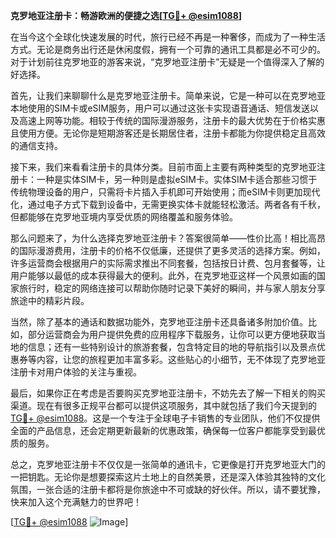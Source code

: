 **克罗地亚注册卡：畅游欧洲的便捷之选[[TG💪+ @esim1088](https://t.me/s/esim1088)]**

在当今这个全球化快速发展的时代，旅行已经不再是一种奢侈，而成为了一种生活方式。无论是商务出行还是休闲度假，拥有一个可靠的通讯工具都是必不可少的。对于计划前往克罗地亚的游客来说，“克罗地亚注册卡”无疑是一个值得深入了解的好选择。

首先，让我们来聊聊什么是克罗地亚注册卡。简单来说，它是一种可以在克罗地亚本地使用的SIM卡或eSIM服务，用户可以通过这张卡实现语音通话、短信发送以及高速上网等功能。相较于传统的国际漫游服务，注册卡的最大优势在于价格实惠且使用方便。无论你是短期游客还是长期居住者，注册卡都能为你提供稳定且高效的通信支持。

接下来，我们来看看注册卡的具体分类。目前市面上主要有两种类型的克罗地亚注册卡：一种是实体SIM卡，另一种则是虚拟eSIM卡。实体SIM卡适合那些习惯于传统物理设备的用户，只需将卡片插入手机即可开始使用；而eSIM卡则更加现代化，通过电子方式下载到设备中，无需更换实体卡就能轻松激活。两者各有千秋，但都能够在克罗地亚境内享受优质的网络覆盖和服务体验。

那么问题来了，为什么选择克罗地亚注册卡？答案很简单——性价比高！相比高昂的国际漫游费用，注册卡的价格不仅低廉，还提供了更多灵活的选择方案。例如，许多运营商会根据用户的实际需求推出不同套餐，包括按日计费、包月套餐等，让用户能够以最低的成本获得最大的便利。此外，在克罗地亚这样一个风景如画的国家旅行时，稳定的网络连接可以帮助你随时记录下美好的瞬间，并与家人朋友分享旅途中的精彩片段。

当然，除了基本的通话和数据功能外，克罗地亚注册卡还具备诸多附加价值。比如，部分运营商会为用户提供免费的应用程序下载服务，让你可以更方便地获取当地的信息；还有一些特别设计的旅游套餐，包含特定目的地的导航指引以及景点优惠券等内容，让您的旅程更加丰富多彩。这些贴心的小细节，无不体现了克罗地亚注册卡对用户体验的关注与重视。

最后，如果你正在考虑是否要购买克罗地亚注册卡，不妨先去了解一下相关的购买渠道。现在有很多正规平台都可以提供这项服务，其中就包括了我们今天提到的[TG💪+ @esim1088](https://t.me/s/esim1088)。这是一个专注于全球电子卡销售的专业团队，他们不仅提供全面的产品信息，还会定期更新最新的优惠政策，确保每一位客户都能享受到最优质的服务。

总之，克罗地亚注册卡不仅仅是一张简单的通讯卡，它更像是打开克罗地亚大门的一把钥匙。无论你是想要探索这片土地上的自然美景，还是深入体验其独特的文化氛围，一张合适的注册卡都将是你旅途中不可或缺的好伙伴。所以，请不要犹豫，快来加入这个充满魅力的世界吧！

[[TG💪+ @esim1088](https://t.me/s/esim1088) ![Image](https://i.postimg.cc/4NQfJmqS/Snipaste-2025-05-13-00-14-12.png)]